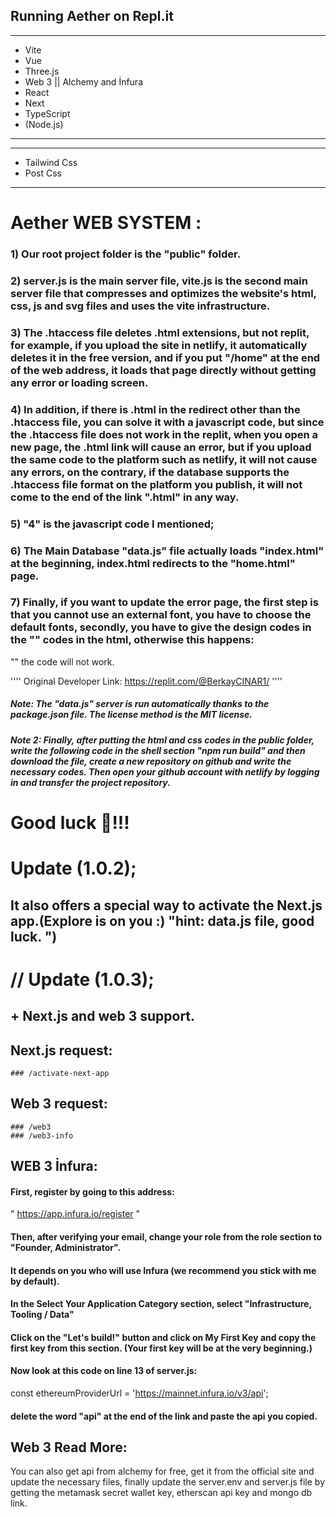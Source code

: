 ## Running Aether on Repl.it

***
- Vite
- Vue
- Three.js
- Web 3 || Alchemy and İnfura
- React
- Next
- TypeScript
- (Node.js)
***

***
- Tailwind Css
- Post Css
***

# Aether WEB SYSTEM :

### 1) Our root project folder is the "public" folder.

### 2) server.js is the main server file, vite.js is the second main server file that compresses and optimizes the website's html, css, js and svg files and uses the vite infrastructure.

### 3) The .htaccess file deletes .html extensions, but not replit, for example, if you upload the site in netlify, it automatically deletes it in the free version, and if you put "/home" at the end of the web address, it loads that page directly without getting any error or loading screen.

### 4) In addition, if there is .html in the redirect other than the .htaccess file, you can solve it with a javascript code, but since the .htaccess file does not work in the replit, when you open a new page, the .html link will cause an error, but if you upload the same code to the platform such as netlify, it will not cause any errors, on the contrary, if the database supports the .htaccess file format on the platform you publish, it will not come to the end of the link ".html" in any way.

### 5) "4" is the javascript code I mentioned;

<script>
    var currentUrl = window.location.href;

    if (currentUrl.endsWith('.html')) {
        var newUrl = currentUrl.slice(0, -5); 
        window.history.replaceState({}, document.title, newUrl); 
    }
</script>

### 6) The Main Database "data.js" file actually loads "index.html" at the beginning, index.html redirects to the "home.html" page.

### 7) Finally, if you want to update the error page, the first step is that you cannot use an external font, you have to choose the default fonts, secondly, you have to give the design codes in the "<style></style>" codes in the html, otherwise this happens: 
"<link rel="stylesheet" type="text/css" href="styles.css" />"
the code will not work.

''''
Original Developer Link: 
https://replit.com/@BerkayCINAR1/
''''

##### Note: The "data.js" server is run automatically thanks to the package.json file. The license method is the MIT license.

##### Note 2: Finally, after putting the html and css codes in the public folder, write the following code in the shell section "npm run build" and then download the file, create a new repository on github and write the necessary codes. Then open your github account with netlify by logging in and transfer the project repository.

# Good luck 👻!!!

# Update (1.0.2);

 ## It also offers a special way to activate the Next.js app.(Explore is on you :) "hint: data.js file, good luck. ")

 # // Update (1.0.3);

## + Next.js and web 3 support.
 
## Next.js request:
  ```
  ### /activate-next-app
  ```

 ## Web 3 request:
  ```
  ### /web3
  ### /web3-info
  ```

## WEB 3 İnfura:

#### First, register by going to this address: 
" https://app.infura.io/register "

#### Then, after verifying your email, change your role from the role section to "Founder, Administrator".

#### It depends on you who will use Infura (we recommend you stick with me by default).

#### In the Select Your Application Category section, select "Infrastructure, Tooling / Data"

#### Click on the "Let's build!" button and click on My First Key and copy the first key from this section. (Your first key will be at the very beginning.)

#### Now look at this code on line 13 of server.js:
const ethereumProviderUrl = 'https://mainnet.infura.io/v3/api';

#### delete the word "api" at the end of the link and paste the api you copied.


## Web 3 Read More:
You can also get api from alchemy for free,
get it from the official site and update the necessary files,
finally update the server.env and server.js file by getting the metamask secret wallet key,
etherscan api key and mongo db link.
